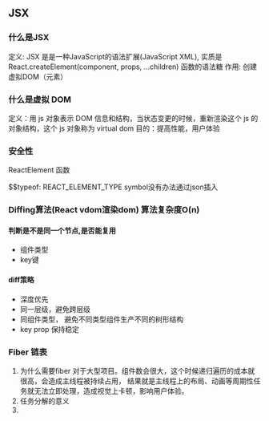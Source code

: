 ## JSX
### 什么是JSX
定义: JSX 是是⼀种JavaScript的语法扩展(JavaScript XML), 实质是React.createElement(component, props, ...children) 函数的语法糖
作用: 创建虚拟DOM（元素）


### 什么是虚拟 DOM

定义：用 js 对象表示 DOM 信息和结构，当状态变更的时候，重新渲染这个 js 的对象结构，这个 js 对象称为 virtual dom
目的：提高性能，用户体验

### 安全性

ReactElement 函数

$$typeof: REACT_ELEMENT_TYPE
symbol没有办法通过json插入

### Diffing算法(React vdom渲染dom) 算法复杂度O(n)
 #### 判断是不是同一个节点,是否能复用
- 组件类型
- key键
 #### diff策略
- 深度优先
- 同一层级，避免跨层级
- 同组件类型， 避免不同类型组件生产不同的树形结构
- key prop 保持稳定

### Fiber 链表
  1. 为什么需要fiber
    对于大型项目。组件数会很大，这个时候递归遍历的成本就很高，会造成主线程被持续占用，
    结果就是主线程上的布局、动画等周期性任务就无法立即处理，造成视觉上卡顿，影响用户体验。
  2. 任务分解的意义
  3. 
